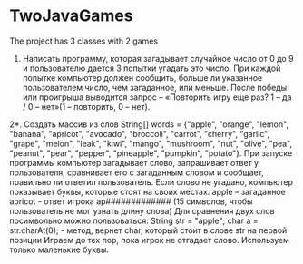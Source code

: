 # TwoJavaGames
The project has 3 classes with 2 games
1. Написать программу, которая загадывает случайное число от 0 до 9 и пользователю дается 3 попытки угадать это число. 
При каждой попытке компьютер должен сообщить, больше ли указанное пользователем число, чем загаданное, или меньше. 
После победы или проигрыша выводится запрос – «Повторить игру еще раз? 1 – да / 0 – нет»(1 – повторить, 0 – нет).


2*. Создать массив из слов String[] words = {"apple", "orange", "lemon", "banana", "apricot", "avocado", "broccoli", "carrot", "cherry", 
"garlic", "grape", "melon", "leak", "kiwi", "mango", "mushroom", "nut", "olive", "pea", "peanut", "pear", "pepper", "pineapple", "pumpkin", "potato"}.
При запуске программы компьютер загадывает слово, запрашивает ответ у пользователя, сравнивает его с загаданным словом и сообщает, правильно ли ответил пользователь. 
Если слово не угадано, компьютер показывает буквы, которые стоят на своих местах. 
apple – загаданное apricot - ответ игрока ap############# (15 символов, чтобы пользователь не мог узнать длину слова) 
Для сравнения двух слов посимвольно можно пользоваться: 
String str = "apple"; char a = str.charAt(0); - метод, вернет char, который стоит в слове str на первой позиции 
Играем до тех пор, пока игрок не отгадает слово. Используем только маленькие буквы.
